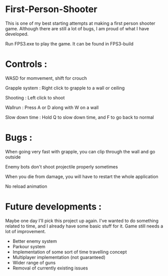 # First-Person-Shooter
This is one of my best starting attempts at making a first person shooter game. Although there are still a lot of bugs, I am proud of what I have developed. </br>

Run FPS3.exe to play the game. It can be found in FPS3-build
# Controls : 

WASD for momvement, shift for crouch</br>

Grapple system : Right click to grapple to a wall or ceiling</br>

Shooting : Left click to shoot </br>

Wallrun : Press A or D along with W on a wall</br>

Slow down time : Hold Q to slow down time, and F to go back to normal</br>

# Bugs : 

When going very fast with grapple, you can clip through the wall and go outside</br>

Enemy bots don't shoot projectile properly sometimes</br>

When you die from damage, you will have to restart the whole application</br>

No reload animation</br>

# Future developments : 

Maybe one day I'll pick this project up again. I've wanted to do something related to time, and I already have some basic stuff for it. Game still needs a lot of improvement.

- Better enemy system
- Parkour system
- Implementation of some sort of time travelling concept
- Multiplayer implementation (not guaranteed)
- Wider range of guns
- Removal of currently existing issues
